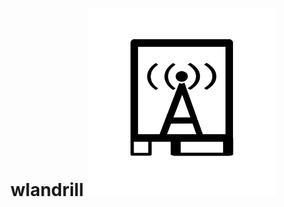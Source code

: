 # wlandrill <img src="https://github.com/sys-prozy/wlandrill/blob/main/logo.png" alt="image" width="300"/>

